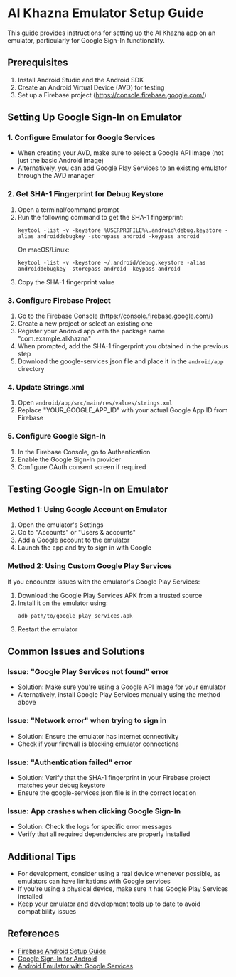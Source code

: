 # Al Khazna Emulator Setup Guide

This guide provides instructions for setting up the Al Khazna app on an emulator, particularly for Google Sign-In functionality.

## Prerequisites

1. Install Android Studio and the Android SDK
2. Create an Android Virtual Device (AVD) for testing
3. Set up a Firebase project (https://console.firebase.google.com/)

## Setting Up Google Sign-In on Emulator

### 1. Configure Emulator for Google Services

- When creating your AVD, make sure to select a Google API image (not just the basic Android image)
- Alternatively, you can add Google Play Services to an existing emulator through the AVD manager

### 2. Get SHA-1 Fingerprint for Debug Keystore

1. Open a terminal/command prompt
2. Run the following command to get the SHA-1 fingerprint:
   ```
   keytool -list -v -keystore %USERPROFILE%\.android\debug.keystore -alias androiddebugkey -storepass android -keypass android
   ```
   On macOS/Linux:
   ```
   keytool -list -v -keystore ~/.android/debug.keystore -alias androiddebugkey -storepass android -keypass android
   ```
3. Copy the SHA-1 fingerprint value

### 3. Configure Firebase Project

1. Go to the Firebase Console (https://console.firebase.google.com/)
2. Create a new project or select an existing one
3. Register your Android app with the package name "com.example.alkhazna"
4. When prompted, add the SHA-1 fingerprint you obtained in the previous step
5. Download the google-services.json file and place it in the `android/app` directory

### 4. Update Strings.xml

1. Open `android/app/src/main/res/values/strings.xml`
2. Replace "YOUR_GOOGLE_APP_ID" with your actual Google App ID from Firebase

### 5. Configure Google Sign-In

1. In the Firebase Console, go to Authentication
2. Enable the Google Sign-In provider
3. Configure OAuth consent screen if required

## Testing Google Sign-In on Emulator

### Method 1: Using Google Account on Emulator

1. Open the emulator's Settings
2. Go to "Accounts" or "Users & accounts"
3. Add a Google account to the emulator
4. Launch the app and try to sign in with Google

### Method 2: Using Custom Google Play Services

If you encounter issues with the emulator's Google Play Services:

1. Download the Google Play Services APK from a trusted source
2. Install it on the emulator using:
   ```
   adb path/to/google_play_services.apk
   ```
3. Restart the emulator

## Common Issues and Solutions

### Issue: "Google Play Services not found" error
- Solution: Make sure you're using a Google API image for your emulator
- Alternatively, install Google Play Services manually using the method above

### Issue: "Network error" when trying to sign in
- Solution: Ensure the emulator has internet connectivity
- Check if your firewall is blocking emulator connections

### Issue: "Authentication failed" error
- Solution: Verify that the SHA-1 fingerprint in your Firebase project matches your debug keystore
- Ensure the google-services.json file is in the correct location

### Issue: App crashes when clicking Google Sign-In
- Solution: Check the logs for specific error messages
- Verify that all required dependencies are properly installed

## Additional Tips

- For development, consider using a real device whenever possible, as emulators can have limitations with Google services
- If you're using a physical device, make sure it has Google Play Services installed
- Keep your emulator and development tools up to date to avoid compatibility issues

## References

- [Firebase Android Setup Guide](https://firebase.google.com/docs/android/setup)
- [Google Sign-In for Android](https://developers.google.com/identity/sign-in/android/start-integrating)
- [Android Emulator with Google Services](https://developer.android.com/studio/run/emulator-google)
